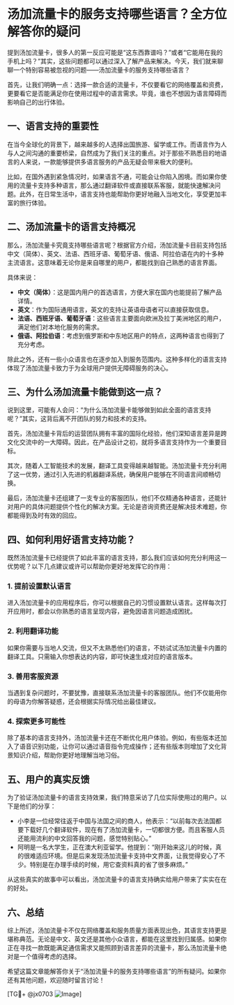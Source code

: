# 汤加流量卡的服务支持哪些语言？全方位解答你的疑问

提到汤加流量卡，很多人的第一反应可能是“这东西靠谱吗？”或者“它能用在我的手机上吗？”其实，这些问题都可以通过深入了解产品来解决。今天，我们就来聊聊一个特别容易被忽视的问题——汤加流量卡的服务支持哪些语言？

首先，让我们明确一点：选择一款合适的流量卡，不仅要看它的网络覆盖和资费，更要看它是否能满足你在使用过程中的语言需求。毕竟，谁也不想因为语言障碍而影响自己的出行体验。

## 一、语言支持的重要性

在当今全球化的背景下，越来越多的人选择出国旅游、留学或工作。而语言作为人与人之间沟通的重要桥梁，自然成为了我们关注的重点。对于那些不熟悉目的地语言的人来说，一款能够提供多语言服务的产品无疑会带来极大的便利。

比如，在国外遇到紧急情况时，如果语言不通，可能会让你陷入困境。而如果你使用的流量卡支持多种语言，那么通过翻译软件或直接联系客服，就能快速解决问题。此外，在日常生活中，语言支持也能帮助你更好地融入当地文化，享受更加丰富的旅行体验。

## 二、汤加流量卡的语言支持概况

那么，汤加流量卡究竟支持哪些语言呢？根据官方介绍，汤加流量卡目前支持包括中文（简体）、英文、法语、西班牙语、葡萄牙语、俄语、阿拉伯语在内的十多种主流语言。这意味着无论你是来自哪里的用户，都能找到自己熟悉的语言界面。

具体来说：

- **中文（简体）**：这是国内用户的首选语言，方便大家在国内也能提前了解产品详情。
- **英文**：作为国际通用语言，英文的支持让英语母语者可以直接获取信息。
- **法语、西班牙语、葡萄牙语**：这些语言主要面向欧洲及拉丁美洲地区的用户，满足他们对本地化服务的需求。
- **俄语、阿拉伯语**：考虑到俄罗斯和中东地区用户的特点，这两种语言也得到了充分考虑。

除此之外，还有一些小众语言也在逐步加入到服务范围内。这种多样化的语言支持体现了汤加流量卡致力于为全球用户提供无障碍服务的决心。

## 三、为什么汤加流量卡能做到这一点？

说到这里，可能有人会问：“为什么汤加流量卡能够做到如此全面的语言支持呢？”其实，这背后离不开团队的努力和技术的支持。

首先，汤加流量卡背后的运营团队拥有丰富的国际化经验，他们深知语言差异是跨文化交流中的一大障碍。因此，在产品设计之初，就将多语言支持作为一个重要目标。

其次，随着人工智能技术的发展，翻译工具变得越来越智能。汤加流量卡充分利用了这一优势，通过引入先进的机器翻译系统，确保用户能够在不同语言间顺畅切换。

最后，汤加流量卡还组建了一支专业的客服团队，他们不仅精通各种语言，还能针对用户的具体问题提供个性化的解决方案。无论是咨询资费还是解决技术难题，你都能得到及时有效的回应。

## 四、如何利用好语言支持功能？

既然汤加流量卡已经提供了如此丰富的语言支持，那么我们应该如何充分利用这一优势呢？以下几点建议或许可以帮助你更好地发挥它的作用：

### 1. 提前设置默认语言

进入汤加流量卡的应用程序后，你可以根据自己的习惯设置默认语言。这样每次打开应用时，都会以你熟悉的语言呈现内容，避免因语言问题造成困扰。

### 2. 利用翻译功能

如果你需要与当地人交流，但又不太熟悉他们的语言，不妨试试汤加流量卡内置的翻译工具。只需输入你想表达的内容，即可快速生成对应的语言版本。

### 3. 善用客服资源

当遇到复杂问题时，不要犹豫，直接联系汤加流量卡的客服团队。他们不仅能用你的母语为你解答疑惑，还会根据实际情况给出最佳建议。

### 4. 探索更多可能性

除了基本的语言支持外，汤加流量卡还在不断优化用户体验。例如，有些版本还加入了语音识别功能，让你可以通过语音指令完成操作；还有些版本则增加了文化背景知识介绍，帮助你更好地理解当地习俗。

## 五、用户的真实反馈

为了验证汤加流量卡的语言支持效果，我们特意采访了几位实际使用过的用户。以下是他们的分享：

- 小李是一位经常往返于中国与法国之间的商人，他表示：“以前每次去法国都要下载好几个翻译软件，现在有了汤加流量卡，一切都很方便。而且客服人员还能用流利的中文回答我的问题，感觉特别贴心。”
- 阿明是一名大学生，正在澳大利亚留学。他提到：“刚开始来这儿的时候，真的很难适应环境。但是后来发现汤加流量卡支持中文界面，让我觉得安心了不少。特别是在办理手续的时候，用它查资料真的省了很多麻烦。”

从这些真实的故事中可以看出，汤加流量卡的语言支持确实给用户带来了实实在在的好处。

## 六、总结

综上所述，汤加流量卡不仅在网络覆盖和服务质量方面表现出色，其语言支持更是堪称典范。无论是中文、英文还是其他小众语言，都能在这里找到归属感。如果你正在寻找一款既能满足通信需求又能照顾到语言差异的流量卡，那么汤加流量卡绝对是一个值得考虑的选择。

希望这篇文章能解答你关于“汤加流量卡的服务支持哪些语言”的所有疑问。如果你还有其他问题，欢迎随时留言讨论！

[TG💪+ @jx0703 ![Image](https://github.com/user-attachments/assets/dbca1d08-cadb-493c-b0ec-ad6f7a83f270)]